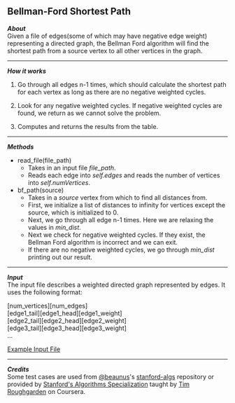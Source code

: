 ## Bellman-Ford Shortest Path  
_**About**_  
Given a file of edges(some of which may have negative edge weight) representing a directed graph, the Bellman Ford algorithm will find the shortest path from a source vertex to all other vertices in the graph.  

---  

_**How it works**_  
1. Go through all edges n-1 times, which should calculate the shortest path for each vertex as long as there are no negative weighted cycles.  

1. Look for any negative weighted cycles. If negative weighted cycles are found, we return as we cannot solve the problem.  

1. Computes and returns the results from the table.  

---  

_**Methods**_  
- read\_file(file\_path)
    - Takes in an input file _file\_path_.  
    - Reads each edge into _self.edges_ and reads the number of vertices into _self.numVertices_.  
- bf_path(source)
    - Takes in a _source_ vertex from which to find all distances from.  
    - First, we initialize a list of distances to infinity for vertices except the source, which is initialized to 0.  
    - Next, we go through all edge n-1 times. Here we are relaxing the values in _min\_dist_.  
    - Next we check for negative weighted cycles. If they exist, the Bellman Ford algorithm is incorrect and we can exit.  
    - If there are no negative weighted cycles, we go through _min\_dist_ printing out our result.
    
---  

_**Input**_  
The input file describes a weighted directed graph represented by edges. It uses the following format:  

\[num_vertices\]\[num_edges\]  
\[edge1_tail\]\[edge1_head\]\[edge1_weight\]  
\[edge2_tail\]\[edge2_head\]\[edge2_weight\]  
\[edge3_tail\]\[edge3_head\]\[edge3_weight\]  
...  

[Example Input File]( https://github.com/keshprad/Algorithms/blob/master/BellmanFord/testCases/test1.txt )  

---  

_**Credits**_  
Some test cases are used from [@beaunus]( https://github.com/beaunus )'s [stanford-algs]( https://github.com/beaunus/stanford-algs ) repository or provided by [Stanford's Algorithms Specialization]( https://www.coursera.org/specializations/algorithms ) taught by [Tim Roughgarden]( https://www.linkedin.com/in/tim-roughgarden-1a594855 ) on Coursera.  
